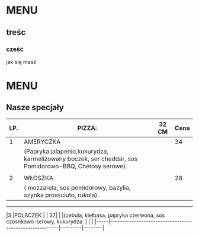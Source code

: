 # MENU

## treśc



### cześć 



jak się masz 

# MENU
## Nasze specjały


|LP. | PIZZA:                                                       |32 CM| Cena|
|-----|--------------------------------------------------------|---------|--------|
|1    |AMERYCZKA                                             |           |     34|
|      |(Papryka  jalapenio,kukurydza, karmelizowany boczek, ser cheddar, sos Pomidorowo-BBQ, Chetosy serowe). |    |   |
|||||
|2    |WŁOSZKA                                                  |            |    28| |    
|     |( mozzarela, sos pomidorowy, bazylia, szynka prossciuto, rukola).|  |  |  
---

|3    |POLACZEK 	                                        |          |      37|
|      |(cebula, kiełbasa, papryka czerwona, sos czosnkowo-serowy, kukurydza.                          |           |        |
|-----|--------------------------------------------------------|---------|--------|

